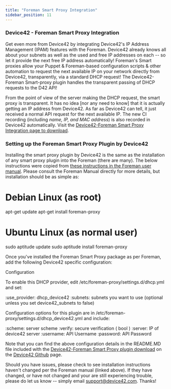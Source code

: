 ```yaml
---
title: "Foreman Smart Proxy Integration"
sidebar_position: 11
---
```


### Device42 - Foreman Smart Proxy Integration

Get even more from Device42 by integrating Device42's IP Address Management (IPAM) features with the Foreman. Device42 already knows all about your subnets as well as the used and free IP addresses on each -- so let it provide the next free IP address automatically! Foreman's Smart proxies allow your Puppet & Foreman-based configuration scripts & other automation to request the next available IP on your network directly from Device42, transparently, via a standard DHCP request! The Device42-Foreman Smart-proxy plugin handles the transparent passing of DHCP requests to the D42 API!

From the point of view of the server making the DHCP request, the smart proxy is transparent. It has no idea \[nor any need to know\] that it is actually getting an IP address from Device42. As far as Device42 can tell, it just received a normal API request for the next available IP. The new CI recording (including _name, IP, and MAC address_) is also recorded in Device42 automatically. Visit the [Device42-Foreman Smart Proxy Integration page to download](https://www.device42.com/integrations/foreman-smart-proxy/).

### Setting up the Foreman Smart Proxy Plugin by Device42

Installing the smart proxy plugin by Device42 is the same as the installation of any smart proxy plugin into the Foreman (there are many). The below instructions were copied from [these instructions in the Foreman user manual](https://theforeman.org/manuals/1.1/index.html#4.3SmartProxies). Please consult the Foreman Manual directly for more details, but installation should be as simple as:

  # Debian Linux (as root)
  apt-get update
  apt-get install foreman-proxy

  # Ubuntu Linux (as normal user)
  sudo aptitude update
  sudo aptitude install foreman-proxy

Once you've installed the Foreman Smart Proxy package as per Foreman, add the following Device42 specific configuration:

Configuration

To enable this DHCP provider, edit /etc/foreman-proxy/settings.d/dhcp.yml and set:

:use\_provider: dhcp\_device42
:subnets: subnets you want to use (optional unless you set device42\_subnets to false)

Configuration options for this plugin are in /etc/foreman-proxy/settings.d/dhcp\_device42.yml and include:

:scheme: server scheme
:verify: secure verification ( bool )
:server: IP of device42 server
:username: API Username
:password: API Password

Note that you can find the above configuration details in the README.MD file included with the [Device42-Foreman Smart Proxy plugin download](https://github.com/theforeman/smart_proxy_dhcp_device42/archive/master.zip) on the [Device42 Github](https://github.com/theforeman/smart_proxy_dhcp_device42) page.

Should you have issues, please check to see installation instructions haven't changed per the Foreman manual (linked above). If they have changed, or have not changed and your are still experiencing trouble, please do let us know -- simply email support@device42.com. Thanks!
